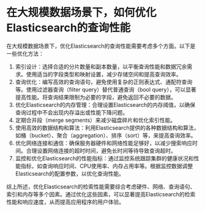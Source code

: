 # 在大规模数据场景下，如何优化Elasticsearch的查询性能

在大规模数据场景下，优化Elasticsearch的查询性能需要考虑多个方面。以下是一些优化方法：

1. 索引设计：选择合适的分片数量和副本数量，以平衡查询性能和数据冗余需求。使用适当的字段类型和映射设置，减少存储空间和提高查询效率。
2. 查询优化：编写高效的查询语句，避免使用复杂的正则表达式、通配符查询等。使用过滤器查询（filter query）替代普通查询（bool query），可以显著提高性能。将查询结果限制为必要的字段，避免返回不必要的数据。
3. 优化Elasticsearch的内存管理：合理设置Elasticsearch的内存阈值，以确保查询过程中不会出现内存溢出或性能下降问题。
4. 定期合并段（merge segments）来减少磁盘碎片和优化索引性能。
5. 使用高效的数据结构和算法：利用Elasticsearch提供的各种数据结构和算法，如桶（bucket）、聚合（aggregation）、排序（sort）等，来提高查询效率。
6. 优化网络连接和通信：确保服务器硬件和网络性能足够好，以减少搜索响应时间。合理设置网络连接的超时时间，避免长时间等待导致查询超时。
7. 监控和优化Elasticsearch的性能指标：通过监控系统跟踪集群的健康状况和性能指标，如查询响应时间、CPU使用率、内存占用率等。根据监控数据调整Elasticsearch的配置参数，以优化查询性能。

综上所述，优化Elasticsearch的检索性能需要综合考虑硬件、网络、查询语句、索引和内存等多个因素。通过优化这些因素，可以显著提高Elasticsearch的检索性能和响应速度，从而提高应用程序的用户体验。
